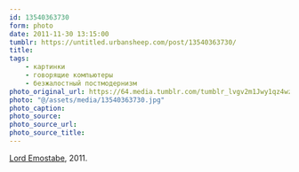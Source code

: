 ```yaml
---
id: 13540363730
form: photo
date: 2011-11-30 13:15:00
tumblr: https://untitled.urbansheep.com/post/13540363730/
title:
tags:
    - картинки
    - говорящие компьютеры
    - безжалостный постмодернизм
photo_original_url: https://64.media.tumblr.com/tumblr_lvgv2m1Jwy1qz4wzio1_500.jpg
photo: "@/assets/media/13540363730.jpg"
photo_caption:
photo_source:
photo_source_url:
photo_source_title:
---
```


<p><a href="http://www.reddit.com/r/funny/comments/mtwd3/lord_emostabe/">Lord Emostabe</a>, 2011.</p>
